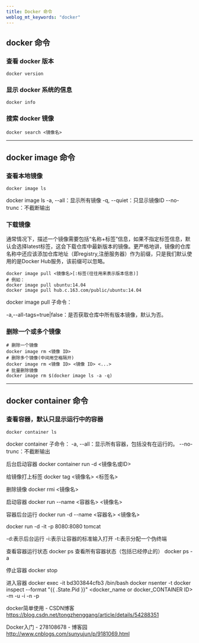 ```yaml
---
title: Docker 命令 
weblog_mt_keywords: "docker"
---
```


## docker 命令

### 查看 docker 版本

``` shell
docker version
```

### 显示 docker 系统的信息

``` shell
docker info
```

### 搜索 docker 镜像

``` shell
docker search <镜像名>
```


----------


## docker image 命令

### 查看本地镜像

``` shell
docker image ls
```
docker image ls
-a, --all：显示所有镜像
-q, --quiet：只显示镜像ID
--no-trunc：不截断输出


### 下载镜像

通常情况下，描述一个镜像需要包括“名称+标签”信息，如果不指定标签信息，默认会选择latest标签，这会下载仓库中最新版本的镜像。更严格地讲，镜像的仓库名称中还应该添加仓库地址（即registry,注册服务器）作为前缀，只是我们默认使用的是Docker Hub服务，该前缀可以忽略。

``` shell
docker image pull <镜像名>[:标签(往往用来表示版本信息)]
# 例如：
docker image pull ubuntu:14.04
docker image pull hub.c.163.com/public/ubuntu:14.04
```

docker image pull 子命令： 

-a,--all-tags=true|false：是否获取仓库中所有版本镜像，默认为否。

### 删除一个或多个镜像

``` shell
# 删除一个镜像
docker image rm <镜像 ID>
# 删除多个镜像(中间用空格隔开)
docker image rm <镜像 ID> <镜像 ID> <...>
# 批量删除镜像
docker image rm $(docker image ls -a -q)
```


----------


## docker container 命令

### 查看容器，默认只显示运行中的容器

``` shell
docker container ls
```

docker container 子命令：
-a, --all：显示所有容器，包括没有在运行的。
--no-trunc：不截断输出

后台启动容器
docker container run -d <镜像名或ID> 

给镜像打上标签
docker tag <镜像名> <标签名>

删除镜像
docker rmi <镜像名>



启动容器
docker run --name <容器名>  <镜像名>

容器后台运行
docker run -d --name <容器名>  <镜像名>

docker run -d -it -p 8080:8080 tomcat

-d:表示后台运行
-i:表示让容器的标准输入打开
-t:表示分配一个伪终端


查看容器运行状态
docker ps
查看所有容器状态（包括已经停止的）
docker ps -a

停止容器
docker stop <CONTAINER ID>

进入容器
docker exec -it bd303844cfb3 /bin/bash
docker  nsenter -t docker inspect --format "{{ .State.Pid }}" <docker_name or docker_CONTAINER ID> -m -u -i -n -p


docker简单使用 - CSDN博客
https://blog.csdn.net/tongzhenggang/article/details/54288351

Docker入门 - 278108678 - 博客园
http://www.cnblogs.com/sunyujun/p/9181069.html